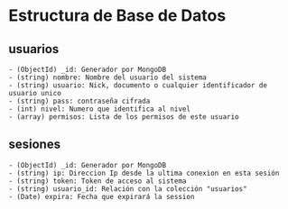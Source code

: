 # Estructura de Base de Datos

## usuarios

    - (ObjectId) _id: Generador por MongoDB
    - (string) nombre: Nombre del usuario del sistema
    - (string) usuario: Nick, documento o cualquier identificador de usuario unico
    - (string) pass: contraseña cifrada
    - (int) nivel: Numero que identifica al nivel
    - (array) permisos: Lista de los permisos de este usuario

## sesiones
    - (ObjectId) _id: Generador por MongoDB
    - (string) ip: Direccion Ip desde la ultima conexion en esta sesión
    - (string) token: Token de acceso al sistema
    - (string) usuario_id: Relación con la colección "usuarios"
    - (Date) expira: Fecha que expirará la session